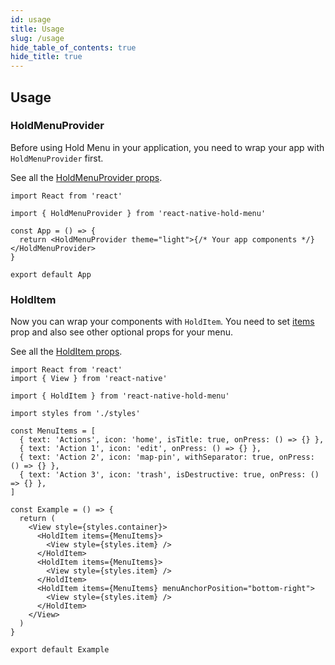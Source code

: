 ```yaml
---
id: usage
title: Usage
slug: /usage
hide_table_of_contents: true
hide_title: true
---
```


## Usage

### HoldMenuProvider

Before using Hold Menu in your application, you need to wrap your app with `HoldMenuProvider` first.

See all the [HoldMenuProvider props](/react-native-hold-menu/docs/props#holdmenuprovider).

```tsx
import React from 'react'

import { HoldMenuProvider } from 'react-native-hold-menu'

const App = () => {
  return <HoldMenuProvider theme="light">{/* Your app components */}</HoldMenuProvider>
}

export default App
```

### HoldItem

Now you can wrap your components with `HoldItem`. You need to set [items](/react-native-hold-menu/docs/props#items) prop and also see other optional props for your menu.

See all the [HoldItem props](/react-native-hold-menu/docs/props#holditem).

```tsx
import React from 'react'
import { View } from 'react-native'

import { HoldItem } from 'react-native-hold-menu'

import styles from './styles'

const MenuItems = [
  { text: 'Actions', icon: 'home', isTitle: true, onPress: () => {} },
  { text: 'Action 1', icon: 'edit', onPress: () => {} },
  { text: 'Action 2', icon: 'map-pin', withSeparator: true, onPress: () => {} },
  { text: 'Action 3', icon: 'trash', isDestructive: true, onPress: () => {} },
]

const Example = () => {
  return (
    <View style={styles.container}>
      <HoldItem items={MenuItems}>
        <View style={styles.item} />
      </HoldItem>
      <HoldItem items={MenuItems}>
        <View style={styles.item} />
      </HoldItem>
      <HoldItem items={MenuItems} menuAnchorPosition="bottom-right">
        <View style={styles.item} />
      </HoldItem>
    </View>
  )
}

export default Example
```
